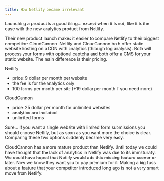 ```yaml
---
title: How Netlify became irrelevant
---
```


Launching a product is a good thing... except when it is not, like it is the case with the new analytics product from Netlify. 

Their new product launch makes it easier to compare Netlify to their biggest competitor: CloudCannon. Netlify and CloudCannon both offer static website hosting on a CDN with analytics (through log analysis). Both will process your forms with optional captcha and both offer a CMS for your static website. The main difference is their pricing.

Netlify

- price: 9 dollar per month per website
- the fee is for the analytics only
- 100 forms per month per site (+19 dollar per month if you need more)

CloudCannon

- price: 25 dollar per month for unlimited websites
- analytics are included
- unlimited forms

Sure... if you want a single website with limited form submissions you should choose Netlify, but as soon as you want more the choice is clear. Comparing these two options suddenly became very easy. 

CloudCannon has a more mature product than Netlify. Until today we could have thought that the lack of analytics in Netlify was due to its immaturaty. We could have hoped that Netlify would add this missing feature sooner or later. Now we know they want you to pay premium for it. Making a big fuss about a feature that your competitor introduced long ago is not a very smart move from Netlify.